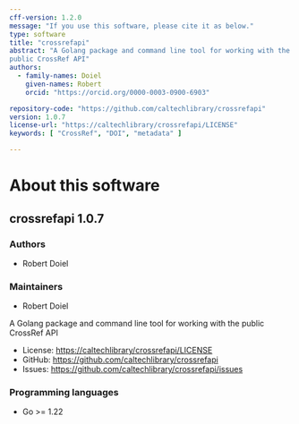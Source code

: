 ```yaml
---
cff-version: 1.2.0
message: "If you use this software, please cite it as below."
type: software
title: "crossrefapi"
abstract: "A Golang package and command line tool for working with the
public CrossRef API"
authors:
  - family-names: Doiel
    given-names: Robert
    orcid: "https://orcid.org/0000-0003-0900-6903"

repository-code: "https://github.com/caltechlibrary/crossrefapi"
version: 1.0.7
license-url: "https://caltechlibrary/crossrefapi/LICENSE"
keywords: [ "CrossRef", "DOI", "metadata" ]

---
```


About this software
===================

## crossrefapi 1.0.7

### Authors

- Robert Doiel


### Maintainers

- Robert Doiel

A Golang package and command line tool for working with the public
CrossRef API

- License: <https://caltechlibrary/crossrefapi/LICENSE>
- GitHub: <https://github.com/caltechlibrary/crossrefapi>
- Issues: <https://github.com/caltechlibrary/crossrefapi/issues>


### Programming languages

- Go &gt;= 1.22


